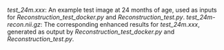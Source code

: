 _test_24m.xxx_: An example test image at 24 months of age, used as inputs for _Reconstruction_test_docker.py_ and _Reconstruction_test.py_. 
_test_24m-recon.nii.gz_: The corresponding enhanced results for _test_24m.xxx_, generated as output by _Reconstruction_test_docker.py_ and _Reconstruction_test.py_.

